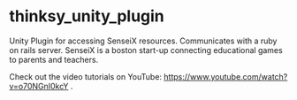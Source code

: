 # thinksy_unity_plugin
Unity Plugin for accessing SenseiX resources.  Communicates with a ruby on rails server.  SenseiX is a boston start-up connecting educational games to parents and teachers.

Check out the video tutorials on YouTube: https://www.youtube.com/watch?v=o70NGnI0kcY .
